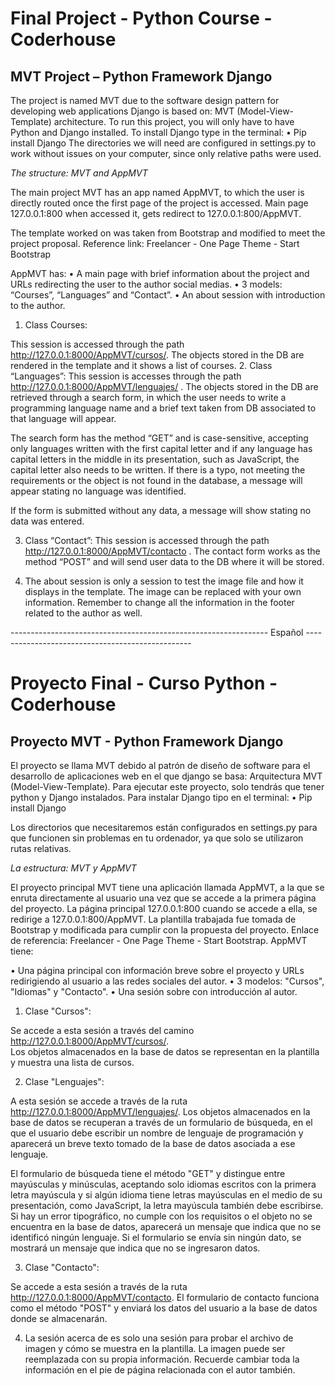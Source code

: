 # Final Project - Python Course - Coderhouse

## MVT Project – Python Framework Django

The project is named MVT due to the software design pattern for developing web applications Django is based on: MVT (Model-View-Template) architecture. 
To run this project, you will only have to have Python and Django installed.
To install Django type in the terminal:
•	Pip install Django
The directories we will need are configured in settings.py to work without issues on your computer, since only relative paths were used.

*The structure: MVT and AppMVT*

The main project MVT has an app named AppMVT, to which the user is directly routed once the first page of the project is accessed. 
Main page  127.0.0.1:800 when accessed it, gets redirect to 127.0.0.1:800/AppMVT.

The template worked on was taken from Bootstrap and modified to meet the project proposal.
Reference link: Freelancer - One Page Theme - Start Bootstrap

AppMVT has:
•	A main page with brief information about the project and URLs redirecting the user to the author social medias.
•	3 models: “Courses”, “Languages” and “Contact”.
•	An about session with introduction to the author.

1.	Class Courses:

This session is accessed through the path http://127.0.0.1:8000/AppMVT/cursos/. 
The objects stored in the DB are rendered in the template and it shows a list of courses.
2.	Class “Languages”:
This session is accesses through the path http://127.0.0.1:8000/AppMVT/lenguajes/ .
The objects stored in the DB are retrieved through a search form, in which the user needs to write a programming language name and a brief text taken 
from DB associated to that language will appear. 

The search form has the method “GET” and  is case-sensitive, accepting only languages written with the first capital letter and if any language has 
capital letters in the middle in its presentation, such as JavaScript, the capital letter also needs to be written. If there is a typo,  not meeting 
the requirements or the object is not found in the database, a message will appear stating no language was identified. 

If the form is submitted without any data, a message will show stating no data was entered. 

3.	Class “Contact”:
This session is accessed through the path http://127.0.0.1:8000/AppMVT/contacto .
The contact form works as the method “POST” and will send user data to the DB where it will be stored. 

4.	The about session is only a session to test the image file and how it displays in the template. The image can be replaced with your own information.
Remember to change all the information in the footer related to the author as well.

---------------------------------------------------------------- Español -------------------------------------------------
# Proyecto Final - Curso Python - Coderhouse 

## Proyecto MVT - Python Framework Django 

El proyecto se llama MVT debido al patrón de diseño de software para el desarrollo de aplicaciones web en el que django se basa: Arquitectura MVT 
(Model-View-Template).  Para ejecutar este proyecto, solo tendrás que tener python y Django instalados. Para instalar Django tipo en el terminal: 
• Pip install Django 

Los directorios que necesitaremos están configurados en settings.py para que funcionen sin problemas en tu ordenador, ya que solo se utilizaron rutas 
relativas. 

*La estructura: MVT y AppMVT* 

El proyecto principal MVT tiene una aplicación llamada AppMVT, a la que se enruta directamente al usuario una vez que se accede a la primera página del proyecto.
La página principal 127.0.0.1:800 cuando se accede a ella, se redirige a 127.0.0.1:800/AppMVT.  La plantilla trabajada fue tomada de Bootstrap y modificada 
para cumplir con la propuesta del proyecto. Enlace de referencia: Freelancer - One Page Theme - Start Bootstrap.
AppMVT tiene: 

• Una página principal con información breve sobre el proyecto y URLs redirigiendo al usuario a las redes sociales del autor. 
• 3 modelos: "Cursos", "Idiomas" y "Contacto". 
• Una sesión sobre con introducción al autor.  

1. Clase "Cursos": 

Se accede a esta sesión a través del camino http://127.0.0.1:8000/AppMVT/cursos/.  
Los objetos almacenados en la base de datos se representan en la plantilla y muestra una lista de cursos. 

2. Clase "Lenguajes": 

A esta sesión se accede a través de la ruta http://127.0.0.1:8000/AppMVT/lenguajes/. 
Los objetos almacenados en la base de datos se recuperan a través de un formulario de búsqueda, en el que el usuario debe escribir un nombre de lenguaje de 
programación y aparecerá un breve texto tomado de la base de datos asociada a ese lenguaje.

El formulario de búsqueda tiene el método "GET" y distingue entre mayúsculas y minúsculas, aceptando solo idiomas escritos con la primera letra mayúscula 
y si algún idioma tiene letras mayúsculas en el medio de su presentación, como JavaScript, la letra mayúscula también debe escribirse. Si hay un error 
tipográfico, no cumple con los requisitos o el objeto no se encuentra en la base de datos, aparecerá un mensaje que indica que no se identificó ningún lenguaje.
Si el formulario se envía sin ningún dato, se mostrará un mensaje que indica que no se ingresaron datos.   

3. Clase "Contacto": 

Se accede a esta sesión a través de la ruta http://127.0.0.1:8000/AppMVT/contacto. 
El formulario de contacto funciona como el método "POST" y enviará los datos del usuario a la base de datos donde se almacenarán.   

4. La sesión acerca de es solo una sesión para probar el archivo de imagen y cómo se muestra en la plantilla.
La imagen puede ser reemplazada con su propia información. Recuerde cambiar toda la información en el pie de página relacionada con el autor también.



